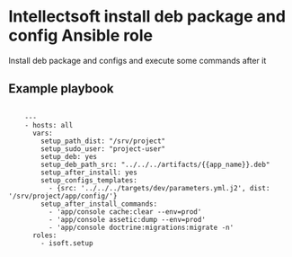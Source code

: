 Intellectsoft install deb package and config Ansible role
=========================================================

Install deb package and configs and execute some commands after it

## Example playbook
```

    ---
    - hosts: all
      vars:
        setup_path_dist: "/srv/project"
        setup_sudo_user: "project-user"
        setup_deb: yes
        setup_deb_path_src: "../../../artifacts/{{app_name}}.deb"
        setup_after_install: yes
        setup_configs_templates:
          - {src: '../../../targets/dev/parameters.yml.j2', dist: '/srv/project/app/config/'}
        setup_after_install_commands:
          - 'app/console cache:clear --env=prod'
          - 'app/console assetic:dump --env=prod'
          - 'app/console doctrine:migrations:migrate -n'
      roles:
        - isoft.setup

```